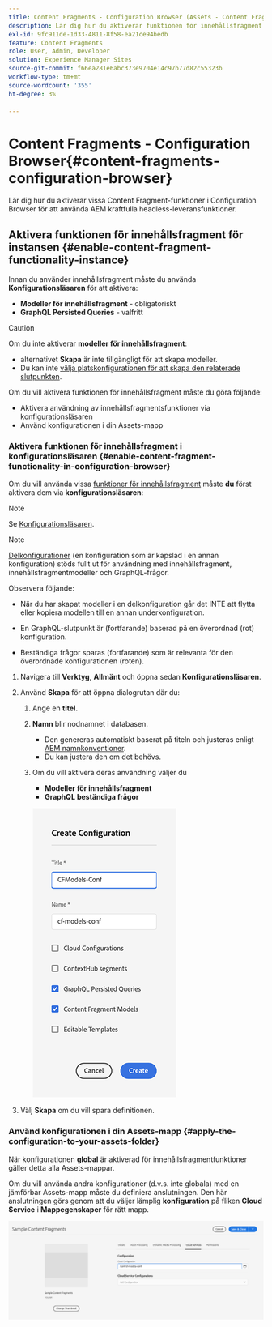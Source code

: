 ```yaml
---
title: Content Fragments - Configuration Browser (Assets - Content Fragments)
description: Lär dig hur du aktiverar funktionen för innehållsfragment i konfigurationsläsaren.
exl-id: 9fc911de-1d33-4811-8f58-ea21ce94bedb
feature: Content Fragments
role: User, Admin, Developer
solution: Experience Manager Sites
source-git-commit: f66ea281e6abc373e9704e14c97b77d82c55323b
workflow-type: tm+mt
source-wordcount: '355'
ht-degree: 3%

---
```


# Content Fragments - Configuration Browser{#content-fragments-configuration-browser}

Lär dig hur du aktiverar vissa Content Fragment-funktioner i Configuration Browser för att använda AEM kraftfulla headless-leveransfunktioner.

## Aktivera funktionen för innehållsfragment för instansen {#enable-content-fragment-functionality-instance}

Innan du använder innehållsfragment måste du använda **Konfigurationsläsaren** för att aktivera:

* **Modeller för innehållsfragment** - obligatoriskt
* **GraphQL Persisted Queries** - valfritt

>[!CAUTION]
>
>Om du inte aktiverar **modeller för innehållsfragment**:
>
>* alternativet **Skapa** är inte tillgängligt för att skapa modeller.
>* Du kan inte [välja platskonfigurationen för att skapa den relaterade slutpunkten](/help/headless/graphql-api/graphql-endpoint.md).

Om du vill aktivera funktionen för innehållsfragment måste du göra följande:

* Aktivera användning av innehållsfragmentsfunktioner via konfigurationsläsaren
* Använd konfigurationen i din Assets-mapp

### Aktivera funktionen för innehållsfragment i konfigurationsläsaren {#enable-content-fragment-functionality-in-configuration-browser}

Om du vill använda vissa [funktioner för innehållsfragment](#creating-a-content-fragment-model) måste **du** först aktivera dem via **konfigurationsläsaren**:

>[!NOTE]
>
>Se [Konfigurationsläsaren](/help/implementing/developing/introduction/configurations.md#using-configuration-browser).

>[!NOTE]
>
>[Delkonfigurationer](/help/implementing/developing/introduction/configurations.md#configuration-resolution) (en konfiguration som är kapslad i en annan konfiguration) stöds fullt ut för användning med innehållsfragment, innehållsfragmentmodeller och GraphQL-frågor.
>
>Observera följande:
>
>
>* När du har skapat modeller i en delkonfiguration går det INTE att flytta eller kopiera modellen till en annan underkonfiguration.
>
>* En GraphQL-slutpunkt är (fortfarande) baserad på en överordnad (rot) konfiguration.
>
>* Beständiga frågor sparas (fortfarande) som är relevanta för den överordnade konfigurationen (roten).


1. Navigera till **Verktyg**, **Allmänt** och öppna sedan **Konfigurationsläsaren**.

1. Använd **Skapa** för att öppna dialogrutan där du:

   1. Ange en **titel**.
   1. **Namn** blir nodnamnet i databasen.
      * Den genereras automatiskt baserat på titeln och justeras enligt [AEM namnkonventioner](/help/implementing/developing/introduction/naming-conventions.md).
      * Du kan justera den om det behövs.
   1. Om du vill aktivera deras användning väljer du
      * **Modeller för innehållsfragment**
      * **GraphQL beständiga frågor**

      ![Definiera konfiguration](assets/cfm-conf-01.png)

1. Välj **Skapa** om du vill spara definitionen.

<!-- 1. Select the location appropriate to your website. -->

### Använd konfigurationen i din Assets-mapp {#apply-the-configuration-to-your-assets-folder}

När konfigurationen **global** är aktiverad för innehållsfragmentfunktioner gäller detta alla Assets-mappar.

Om du vill använda andra konfigurationer (d.v.s. inte globala) med en jämförbar Assets-mapp måste du definiera anslutningen. Den här anslutningen görs genom att du väljer lämplig **konfiguration** på fliken **Cloud Service** i **Mappegenskaper** för rätt mapp.

![Använd konfiguration](assets/cfm-conf-02.png)
